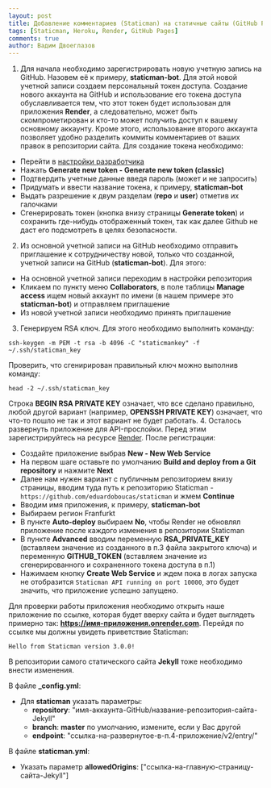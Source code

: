 ```yaml
---
layout: post
title: Добавление комментариев (Staticman) на статичные сайты (GitHub Pages). Альтернатива Heroku.
tags: [Staticman, Heroku, Render, GitHub Pages]
comments: true
author: Вадим Двоеглазов
---
```


1. Для начала необходимо зарегистрировать новую учетную запись на GitHub. Назовем её к примеру, **staticman-bot**. Для этой новой учетной записи создаем персональный токен доступа. 
Создание нового аккаунта на GitHub и использование его токена доступа обуславливается тем, что этот токен будет использован для приложения **Render**, а следовательно, может быть скомпрометирован
и кто-то может получить доступ к вашему основному аккаунту. Кроме этого, использование второго аккаунта позволяет удобно разделить коммиты комментариев от ваших правок в репозитории сайта. 
Для создание токена необходимо:
- Перейти в [настройки разработчика](https://github.com/settings/tokens)
- Нажать **Generate new token - Generate new token (classic)**
- Подтвердить учетные данные введя пароль (может и не запросить)
- Придумать и ввести название токена, к примеру, **staticman-bot**
- Выдать разрешение к двум разделам (**repo** и **user**) отметив их галочками
- Сгенерировать токен (кнопка внизу страницы **Generate token**) и сохранить где-нибудь отображенный токен, так как далее Github не даст его подсмотреть в целях безопасности.
2. Из основной учетной записи на GitHub необходимо отправить приглашение к сотрудничеству новой, только что созданной, учетной записи на GitHub (**staticman-bot**). 
Для этого:
- На основной учетной записи переходим в настройки репозитория
- Кликаем по пункту меню **Collaborators**, в поле таблицы **Manage access** ищем новый аккаунт по имени (в нашем примере это **staticman-bot**) и отправляем приглашение
- Из новой учетной записи необходимо принять приглашение
3. Генерируем RSA ключ. Для этого необходимо выполнить команду:

`ssh-keygen -m PEM -t rsa -b 4096 -C "staticmankey" -f ~/.ssh/staticman_key`

Проверить, что сгенирирован правильный ключ можно выполнив команду:

`head -2 ~/.ssh/staticman_key`

Строка **BEGIN RSA PRIVATE KEY** означает, что все сделано правильно, любой другой вариант (например, **OPENSSH PRIVATE KEY**) означает, что что-то пошло не так и этот вариант не будет работать.
4. Осталось развернуть приложение для API-прослойки. Перед этим зарегистрируйтесь на ресурсе [Render](https://render.com/). После регистрации:
- Создайте приложение выбрав **New - New Web Service**
- На первом шаге оставьте по умолчанию **Build and deploy from a Git repository** и нажмите **Next**
- Далее нам нужен вариант с публичным репозиторием внизу страницы, вводим туда путь к репозиторию Staticman - `https://github.com/eduardoboucas/staticman` и жмем **Continue**
- Вводим имя приложения, к примеру, **staticman-bot**
- Выбираем регион Franfurkt
- В пункте **Auto-deploy** выбираем **No**, чтобы Render не обновлял приложение после каждого изменения в репозитории Staticman
- В пункте **Advanced** вводим переменную **RSA_PRIVATE_KEY** (вставляем значение из созданного в п.3 файла закрытого ключа) и переменную **GITHUB_TOKEN** (вставляем значение из сгенерированного и сохраненного 
токена доступа в п.1)
- Нажимаем кнопку **Create Web Service** и ждем пока в логах запуска не отобразится `Staticman API running on port 10000`, это будет значить, что приложение успешно запущено.

Для проверки работы приложения необходимо открыть наше приложение по ссылке, которая будет вверху сайта и будет выглядеть примерно так: **https://имя-приложения.onrender.com**. 
Перейдя по ссылке мы должны увидеть приветствие Staticman:

`Hello from Staticman version 3.0.0!`

В репозитории самого статического сайта **Jekyll** тоже необходимо внести изменения.

В файле **_config.yml**:
- Для **staticman** указать параметры:
  - **repository**: "имя-аккаунта-GitHub/название-репозитория-сайта-Jekyll"
  - **branch**: **master** по умолчанию, измените, если у Вас другой
  - **endpoint**: "ссылка-на-развернутое-в-п.4-приложение/v2/entry/"

В файле **staticman.yml**:
- Указать параметр **allowedOrigins**: ["ссылка-на-главную-страницу-сайта-Jekyll"]
